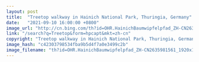 ```yaml
---
layout: post
title:  "Treetop walkway in Hainich National Park, Thuringia, Germany"
date:   "2021-09-10 16:00:00 +0800"
image_url: "http://cn.bing.com/th?id=OHR.HainichBaumwipfelpfad_ZH-CN2635981561_1920x1080.jpg&rf=LaDigue_1920x1080.jpg&pid=hp"
link: "/search?q=Treetop&form=hpcapt&mkt=zh-cn"
copyright: "Treetop walkway in Hainich National Park, Thuringia, Germany (© mauritius images GmbH/Alamy)"
image_hash: "c42303798534fba9b5d4f7a0e3499c2b"
image_filename: "th?id=OHR.HainichBaumwipfelpfad_ZH-CN2635981561_1920x1080.jpg&rf=LaDigue_1920x1080.jpg&pid=hp"
---
```

